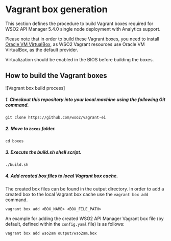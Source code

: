 # Vagrant box generation

This section defines the procedure to build Vagrant boxes required for WSO2 API Manager 5.4.0 single node
deployment with Analytics support.

Please note that in order to build these Vagrant boxes, you need to install
[Oracle VM VirtualBox](http://www.oracle.com/technetwork/server-storage/virtualbox/downloads/index.html),
as WSO2 Vagrant resources use Oracle VM VirtualBox, as the default provider.

Virtualization should be enabled in the BIOS before building the boxes.
## How to build the Vagrant boxes

![Vagrant box build process]

##### 1. Checkout this repository into your local machine using the following Git command.
```
git clone https://github.com/wso2/vagrant-ei
```

##### 2. Move to `boxes` folder.

    cd boxes

##### 3. Execute the build.sh shell script.

    ./build.sh

##### 4. Add created box files to local Vagrant box cache.

The created box files can be found in the output directory. In order to add a created box to the local Vagrant box cache use the `vagrant box add` command.

    vagrant box add <BOX_NAME> <BOX_FILE_PATH>

An example for adding the created WSO2 API Manager Vagrant box file (by default, defined
within the `config.yaml` file) is as follows:

    vagrant box add wso2am output/wso2am.box
